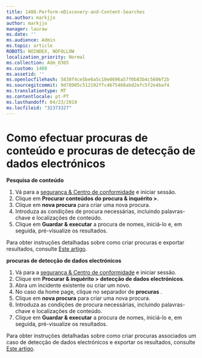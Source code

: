 ```yaml
---
title: 1488-Perform-eDiscovery-and-Content-Searches
ms.author: markjjo
author: markjjo
manager: lauraw
ms.date: ''
ms.audience: Admin
ms.topic: article
ROBOTS: NOINDEX, NOFOLLOW
localization_priority: Normal
ms.collection: Adm_O365
ms.custom: 1488
ms.assetid: ''
ms.openlocfilehash: 5830f4ce5be6a5c10e0696a57f0b83b4c5606f2b
ms.sourcegitcommit: 9d78905c512192ffc4675468abd2efc5f2e4baf4
ms.translationtype: MT
ms.contentlocale: pt-PT
ms.lasthandoff: 04/23/2019
ms.locfileid: "32373327"
---
```

# <a name="how-to-perform-content-searches-and-ediscovery-searches"></a>Como efectuar procuras de conteúdo e procuras de detecção de dados electrónicos

**Pesquisa de conteúdo**

1. Vá para a [segurança & Centro de conformidade](https://protection.office.com) e iniciar sessão.
2. Clique em **Procurar conteúdos do procura & inquérito >**.
3. Clique em **nova procura** para criar uma nova procura.
4. Introduza as condições de procura necessárias, incluindo palavras-chave e localizações de conteúdo.  
5. Clique em **Guardar & executar** a procura de nomes, iniciá-lo e, em seguida, pré-visualize os resultados. 
 
Para obter instruções detalhadas sobre como criar procuras e exportar resultados, consulte [Este artigo](https://docs.microsoft.com/office365/securitycompliance/content-search).

**procuras de detecção de dados electrónicos**

1. Vá para a [segurança & Centro de conformidade](https://protection.office.com) e iniciar sessão.
2. Clique em **Procurar & inquérito > detecção de dados electrónicos**.
3. Abra um incidente existente ou criar um novo.
4. No caso da home page, clique no separador de **procuras** .  
5. Clique em **nova procura** para criar uma nova procura.
6. Introduza as condições de procura necessárias, incluindo palavras-chave e localizações de conteúdo.  
7. Clique em **Guardar & executar** a procura de nomes, iniciá-lo e, em seguida, pré-visualize os resultados.

Para obter instruções detalhadas sobre como criar procuras associados um caso de detecção de dados electrónicos e exportar os resultados, consulte [Este artigo](https://docs.microsoft.com/office365/securitycompliance/ediscovery-cases).